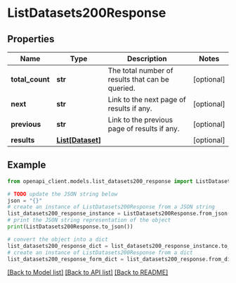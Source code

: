 # ListDatasets200Response


## Properties

Name | Type | Description | Notes
------------ | ------------- | ------------- | -------------
**total_count** | **str** | The total number of results that can be queried. | [optional] 
**next** | **str** | Link to the next page of results if any. | [optional] 
**previous** | **str** | Link to the previous page of results if any. | [optional] 
**results** | [**List[Dataset]**](Dataset.md) |  | [optional] 

## Example

```python
from openapi_client.models.list_datasets200_response import ListDatasets200Response

# TODO update the JSON string below
json = "{}"
# create an instance of ListDatasets200Response from a JSON string
list_datasets200_response_instance = ListDatasets200Response.from_json(json)
# print the JSON string representation of the object
print(ListDatasets200Response.to_json())

# convert the object into a dict
list_datasets200_response_dict = list_datasets200_response_instance.to_dict()
# create an instance of ListDatasets200Response from a dict
list_datasets200_response_form_dict = list_datasets200_response.from_dict(list_datasets200_response_dict)
```
[[Back to Model list]](../README.md#documentation-for-models) [[Back to API list]](../README.md#documentation-for-api-endpoints) [[Back to README]](../README.md)


